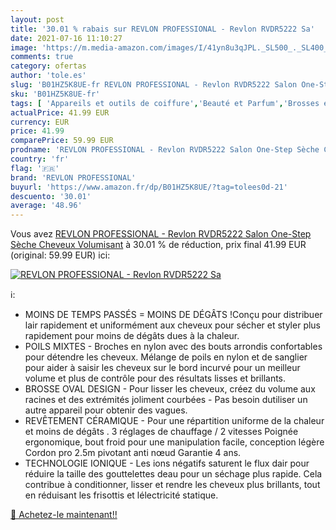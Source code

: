 ```yaml
---
layout: post
title: '30.01 % rabais sur REVLON PROFESSIONAL - Revlon RVDR5222 Sa'
date: 2021-07-16 11:10:27
image: 'https://m.media-amazon.com/images/I/41yn8u3qJPL._SL500_._SL400_.jpg'
comments: true
category: ofertas
author: 'tole.es'
slug: 'B01HZ5K8UE-fr REVLON PROFESSIONAL - Revlon RVDR5222 Salon One-Step Sèche...'
sku: 'B01HZ5K8UE-fr'
tags: [ 'Appareils et outils de coiffure','Beauté et Parfum','Brosses électriques et soufflantes','Coiffure et soins des cheveux','revlon professional', ]
actualPrice: 41.99 EUR
currency: EUR
price: 41.99
comparePrice: 59.99 EUR
prodname: 'REVLON PROFESSIONAL - Revlon RVDR5222 Salon One-Step Sèche Cheveux Volumisant'
country: 'fr'
flag: '🇫🇷'
brand: 'REVLON PROFESSIONAL'
buyurl: 'https://www.amazon.fr/dp/B01HZ5K8UE/?tag=tolees0d-21'
descuento: '30.01'
average: '48.96'
---
```


Vous avez [REVLON PROFESSIONAL - Revlon RVDR5222 Salon One-Step Sèche Cheveux Volumisant](https://www.amazon.fr/dp/B01HZ5K8UE/?tag=tolees0d-21)  à  30.01 % de réduction, prix final  41.99 EUR (original: 59.99 EUR) ici:

[![REVLON PROFESSIONAL - Revlon RVDR5222 Sa](https://m.media-amazon.com/images/I/41yn8u3qJPL._SL500_._SL400_.jpg)](https://www.amazon.fr/dp/B01HZ5K8UE/?tag=tolees0d-21)

ℹ️:

- MOINS DE TEMPS PASSÉS = MOINS DE DÉGÂTS !Conçu pour distribuer lair rapidement et uniformément aux cheveux pour sécher et styler plus rapidement pour moins de dégâts dues à la chaleur.
- POILS MIXTES - Broches en nylon avec des bouts arrondis confortables pour détendre les cheveux. Mélange de poils en nylon et de sanglier pour aider à saisir les cheveux sur le bord incurvé pour un meilleur volume et plus de contrôle pour des résultats lisses et brillants.
- BROSSE OVAL DESIGN - Pour lisser les cheveux, créez du volume aux racines et des extrémités joliment courbées - Pas besoin dutiliser un autre appareil pour obtenir des vagues.
- REVÊTEMENT CÉRAMIQUE - Pour une répartition uniforme de la chaleur et moins de dégâts . 3 réglages de chauffage / 2 vitesses Poignée ergonomique, bout froid pour une manipulation facile, conception légère Cordon pro 2.5m pivotant anti nœud Garantie 4 ans.
- TECHNOLOGIE IONIQUE - Les ions négatifs saturent le flux dair pour réduire la taille des gouttelettes deau pour un séchage plus rapide. Cela contribue à conditionner, lisser et rendre les cheveux plus brillants, tout en réduisant les frisottis et lélectricité statique.

[🛒 Achetez-le maintenant!!](https://www.amazon.fr/dp/B01HZ5K8UE/?tag=tolees0d-21)
